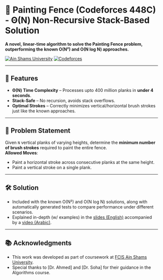 # 🎨 Painting Fence (Codeforces 448C) - Θ(N) Non-Recursive Stack-Based Solution

**A novel, linear-time algorithm to solve the Painting Fence problem, outperforming the known O(N²) and O(N log N) approaches.**

[![Ain Shams University](https://img.shields.io/badge/Ain_Shams_University-CIS-orange)](https://cis.asu.edu.eg/)
[![Codeforces](https://img.shields.io/badge/Codeforces-448C-orange)](https://codeforces.com/problemset/problem/448/C)

---

## 🚀 Features

- **Θ(N) Time Complexity** – Processes upto 400 million planks in **under 4 seconds**.
- **Stack-Safe** – No recursion, avoids stack overflows.
- **Optimal Strokes** – Correctly minimizes vertical/horizontal brush strokes just like the known approaches.

---

## 📜 Problem Statement

Given `N` vertical planks of varying heights, determine the **minimum number of brush strokes** required to paint the entire fence.  
**Allowed Moves**:  
- Paint a horizontal stroke across consecutive planks at the same height.  
- Paint a vertical stroke on a single plank.  

---

## 🛠️ Solution 

- Included with the known O(N²) and O(N log N) solutions, along with automatically generated tests to compare performance under different scenarios.
- Explained in-depth (w/ examples) in the [slides (English)]() accompanied by a [video (Arabic)]().

---

## 📚 Acknowledgments
- This work was developed as part of coursework at [FCIS Ain Shams University](https://cis.asu.edu.eg/).  
- Special thanks to [Dr. Ahmed] and [Dr. Soha] for their guidance in the Algorithms course.  
